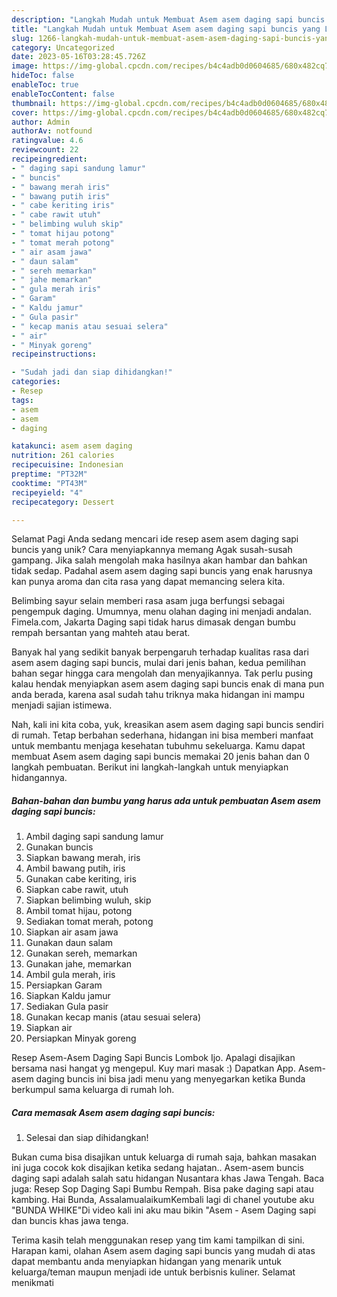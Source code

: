 ```yaml
---
description: "Langkah Mudah untuk Membuat Asem asem daging sapi buncis yang Lezat"
title: "Langkah Mudah untuk Membuat Asem asem daging sapi buncis yang Lezat"
slug: 1266-langkah-mudah-untuk-membuat-asem-asem-daging-sapi-buncis-yang-lezat
category: Uncategorized
date: 2023-05-16T03:28:45.726Z
image: https://img-global.cpcdn.com/recipes/b4c4adb0d0604685/680x482cq70/asem-asem-daging-sapi-buncis-foto-resep-utama.jpg
hideToc: false
enableToc: true
enableTocContent: false
thumbnail: https://img-global.cpcdn.com/recipes/b4c4adb0d0604685/680x482cq70/asem-asem-daging-sapi-buncis-foto-resep-utama.jpg
cover: https://img-global.cpcdn.com/recipes/b4c4adb0d0604685/680x482cq70/asem-asem-daging-sapi-buncis-foto-resep-utama.jpg
author: Admin
authorAv: notfound
ratingvalue: 4.6
reviewcount: 22
recipeingredient:
- " daging sapi sandung lamur"
- " buncis"
- " bawang merah iris"
- " bawang putih iris"
- " cabe keriting iris"
- " cabe rawit utuh"
- " belimbing wuluh skip"
- " tomat hijau potong"
- " tomat merah potong"
- " air asam jawa"
- " daun salam"
- " sereh memarkan"
- " jahe memarkan"
- " gula merah iris"
- " Garam"
- " Kaldu jamur"
- " Gula pasir"
- " kecap manis atau sesuai selera"
- " air"
- " Minyak goreng"
recipeinstructions:

- "Sudah jadi dan siap dihidangkan!"
categories:
- Resep
tags:
- asem
- asem
- daging

katakunci: asem asem daging 
nutrition: 261 calories
recipecuisine: Indonesian
preptime: "PT32M"
cooktime: "PT43M"
recipeyield: "4"
recipecategory: Dessert

---
```



Selamat Pagi Anda sedang mencari ide resep asem asem daging sapi buncis yang unik? Cara menyiapkannya memang Agak susah-susah gampang. Jika salah mengolah maka hasilnya akan hambar dan bahkan tidak sedap. Padahal asem asem daging sapi buncis yang enak harusnya kan punya aroma dan cita rasa yang dapat memancing selera kita.


Belimbing sayur selain memberi rasa asam juga berfungsi sebagai pengempuk daging. Umumnya, menu olahan daging ini menjadi andalan. Fimela.com, Jakarta Daging sapi tidak harus dimasak dengan bumbu rempah bersantan yang mahteh atau berat.

Banyak hal yang sedikit banyak berpengaruh terhadap kualitas rasa dari asem asem daging sapi buncis, mulai dari jenis bahan, kedua pemilihan bahan segar hingga cara mengolah dan menyajikannya. Tak perlu pusing kalau hendak menyiapkan asem asem daging sapi buncis enak di mana pun anda berada, karena asal sudah tahu triknya maka hidangan ini mampu menjadi sajian istimewa.


Nah, kali ini kita coba, yuk, kreasikan asem asem daging sapi buncis sendiri di rumah. Tetap berbahan sederhana, hidangan ini bisa memberi manfaat untuk membantu menjaga kesehatan tubuhmu sekeluarga. Kamu dapat membuat Asem asem daging sapi buncis memakai 20 jenis bahan dan 0 langkah pembuatan. Berikut ini langkah-langkah untuk menyiapkan hidangannya.

<!--inarticleads1-->

##### Bahan-bahan dan bumbu yang harus ada untuk pembuatan Asem asem daging sapi buncis:

1. Ambil  daging sapi sandung lamur
1. Gunakan  buncis
1. Siapkan  bawang merah, iris
1. Ambil  bawang putih, iris
1. Gunakan  cabe keriting, iris
1. Siapkan  cabe rawit, utuh
1. Siapkan  belimbing wuluh, skip
1. Ambil  tomat hijau, potong
1. Sediakan  tomat merah, potong
1. Siapkan  air asam jawa
1. Gunakan  daun salam
1. Gunakan  sereh, memarkan
1. Gunakan  jahe, memarkan
1. Ambil  gula merah, iris
1. Persiapkan  Garam
1. Siapkan  Kaldu jamur
1. Sediakan  Gula pasir
1. Gunakan  kecap manis (atau sesuai selera)
1. Siapkan  air
1. Persiapkan  Minyak goreng


Resep Asem-Asem Daging Sapi Buncis Lombok Ijo. Apalagi disajikan bersama nasi hangat yg mengepul. Kuy mari masak :) Dapatkan App. Asem-asem daging buncis ini bisa jadi menu yang menyegarkan ketika Bunda berkumpul sama keluarga di rumah loh. 

<!--inarticleads2-->

##### Cara memasak Asem asem daging sapi buncis:


1. Selesai dan siap dihidangkan!

Bukan cuma bisa disajikan untuk keluarga di rumah saja, bahkan masakan ini juga cocok kok disajikan ketika sedang hajatan.. Asem-asem buncis daging sapi adalah salah satu hidangan Nusantara khas Jawa Tengah. Baca juga: Resep Sop Daging Sapi Bumbu Rempah. Bisa pake daging sapi atau kambing. Hai Bunda, AssalamualaikumKembali lagi di chanel youtube aku &#34;BUNDA WHIKE&#34;Di video kali ini aku mau bikin &#34;Asem - Asem Daging sapi dan buncis khas jawa tenga. 

Terima kasih telah menggunakan resep yang tim kami tampilkan di sini. Harapan kami, olahan Asem asem daging sapi buncis yang mudah di atas dapat membantu anda menyiapkan hidangan yang menarik untuk keluarga/teman maupun menjadi ide untuk berbisnis kuliner. Selamat menikmati
